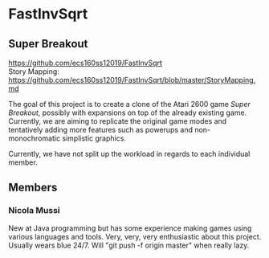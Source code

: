 # FastInvSqrt

## Super Breakout
https://github.com/ecs160ss12019/FastInvSqrt <br>
Story Mapping: https://github.com/ecs160ss12019/FastInvSqrt/blob/master/StoryMapping.md
<p>The goal of this project is to create a clone of the Atari 2600 game <em>Super Breakout</em>, possibly with expansions on top of the already existing game. Currently, we are aiming to replicate the original game modes and tentatively adding more features such as powerups and non-monochromatic simplistic graphics.</p>
<p>Currently, we have not split up the workload in regards to each individual member.</p>

## Members
### Nicola Mussi
<p>New at Java programming but has some experience making games using various languages and tools. Very, very, very enthusiastic about this project. Usually wears blue 24/7. Will "git push -f origin master" when really lazy.</p>
